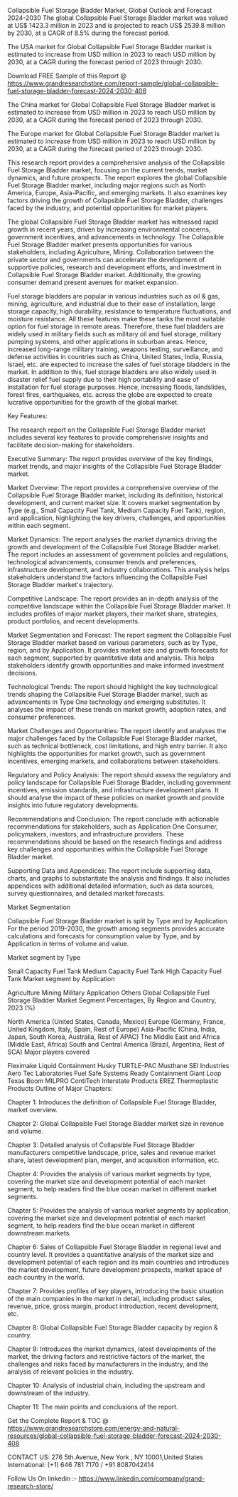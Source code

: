 Collapsible Fuel Storage Bladder Market, Global Outlook and Forecast 2024-2030
The global Collapsible Fuel Storage Bladder market was valued at US$ 1423.3 million in 2023 and is projected to reach US$ 2539.8 million by 2030, at a CAGR of 8.5% during the forecast period.

The USA market for Global Collapsible Fuel Storage Bladder market is estimated to increase from USD million in 2023 to reach USD million by 2030, at a CAGR during the forecast period of 2023 through 2030.

Download FREE Sample of this Report @ https://www.grandresearchstore.com/report-sample/global-collapsible-fuel-storage-bladder-forecast-2024-2030-408

The China market for Global Collapsible Fuel Storage Bladder market is estimated to increase from USD million in 2023 to reach USD million by 2030, at a CAGR during the forecast period of 2023 through 2030.

The Europe market for Global Collapsible Fuel Storage Bladder market is estimated to increase from USD million in 2023 to reach USD million by 2030, at a CAGR during the forecast period of 2023 through 2030.

This research report provides a comprehensive analysis of the Collapsible Fuel Storage Bladder market, focusing on the current trends, market dynamics, and future prospects. The report explores the global Collapsible Fuel Storage Bladder market, including major regions such as North America, Europe, Asia-Pacific, and emerging markets. It also examines key factors driving the growth of Collapsible Fuel Storage Bladder, challenges faced by the industry, and potential opportunities for market players.

The global Collapsible Fuel Storage Bladder market has witnessed rapid growth in recent years, driven by increasing environmental concerns, government incentives, and advancements in technology. The Collapsible Fuel Storage Bladder market presents opportunities for various stakeholders, including Agriculture, Mining. Collaboration between the private sector and governments can accelerate the development of supportive policies, research and development efforts, and investment in Collapsible Fuel Storage Bladder market. Additionally, the growing consumer demand present avenues for market expansion.

Fuel storage bladders are popular in various industries such as oil & gas, mining, agriculture, and industrial due to their ease of installation, large storage capacity, high durability, resistance to temperature fluctuations, and moisture resistance. All these features make these tanks the most suitable option for fuel storage in remote areas. Therefore, these fuel bladders are widely used in military fields such as military oil and fuel storage, military pumping systems, and other applications in suburban areas. Hence, increased long-range military training, weapons testing, surveillance, and defense activities in countries such as China, United States, India, Russia, Israel, etc. are expected to increase the sales of fuel storage bladders in the market. In addition to this, fuel storage bladders are also widely used in disaster relief fuel supply due to their high portability and ease of installation for fuel storage purposes. Hence, increasing floods, landslides, forest fires, earthquakes, etc. across the globe are expected to create lucrative opportunities for the growth of the global market.

Key Features:

The research report on the Collapsible Fuel Storage Bladder market includes several key features to provide comprehensive insights and facilitate decision-making for stakeholders.

Executive Summary: The report provides overview of the key findings, market trends, and major insights of the Collapsible Fuel Storage Bladder market.

Market Overview: The report provides a comprehensive overview of the Collapsible Fuel Storage Bladder market, including its definition, historical development, and current market size. It covers market segmentation by Type (e.g., Small Capacity Fuel Tank, Medium Capacity Fuel Tank), region, and application, highlighting the key drivers, challenges, and opportunities within each segment.

Market Dynamics: The report analyses the market dynamics driving the growth and development of the Collapsible Fuel Storage Bladder market. The report includes an assessment of government policies and regulations, technological advancements, consumer trends and preferences, infrastructure development, and industry collaborations. This analysis helps stakeholders understand the factors influencing the Collapsible Fuel Storage Bladder market's trajectory.

Competitive Landscape: The report provides an in-depth analysis of the competitive landscape within the Collapsible Fuel Storage Bladder market. It includes profiles of major market players, their market share, strategies, product portfolios, and recent developments.

Market Segmentation and Forecast: The report segment the Collapsible Fuel Storage Bladder market based on various parameters, such as by Type, region, and by Application. It provides market size and growth forecasts for each segment, supported by quantitative data and analysis. This helps stakeholders identify growth opportunities and make informed investment decisions.

Technological Trends: The report should highlight the key technological trends shaping the Collapsible Fuel Storage Bladder market, such as advancements in Type One technology and emerging substitutes. It analyses the impact of these trends on market growth, adoption rates, and consumer preferences.

Market Challenges and Opportunities: The report identify and analyses the major challenges faced by the Collapsible Fuel Storage Bladder market, such as technical bottleneck, cost limitations, and high entry barrier. It also highlights the opportunities for market growth, such as government incentives, emerging markets, and collaborations between stakeholders.

Regulatory and Policy Analysis: The report should assess the regulatory and policy landscape for Collapsible Fuel Storage Bladder, including government incentives, emission standards, and infrastructure development plans. It should analyse the impact of these policies on market growth and provide insights into future regulatory developments.

Recommendations and Conclusion: The report conclude with actionable recommendations for stakeholders, such as Application One Consumer, policymakers, investors, and infrastructure providers. These recommendations should be based on the research findings and address key challenges and opportunities within the Collapsible Fuel Storage Bladder market.

Supporting Data and Appendices: The report include supporting data, charts, and graphs to substantiate the analysis and findings. It also includes appendices with additional detailed information, such as data sources, survey questionnaires, and detailed market forecasts.

Market Segmentation

Collapsible Fuel Storage Bladder market is split by Type and by Application. For the period 2019-2030, the growth among segments provides accurate calculations and forecasts for consumption value by Type, and by Application in terms of volume and value.

Market segment by Type

Small Capacity Fuel Tank
Medium Capacity Fuel Tank
High Capacity Fuel Tank
Market segment by Application

Agriculture
Mining
Military Application
Others
Global Collapsible Fuel Storage Bladder Market Segment Percentages, By Region and Country, 2023 (%)

North America (United States, Canada, Mexico)
Europe (Germany, France, United Kingdom, Italy, Spain, Rest of Europe)
Asia-Pacific (China, India, Japan, South Korea, Australia, Rest of APAC)
The Middle East and Africa (Middle East, Africa)
South and Central America (Brazil, Argentina, Rest of SCA)
Major players covered

Fleximake
Liquid Containment
Husky
TURTLE-PAC
Musthane
SEI Industries
Aero Tec Laboratories
Fuel Safe Systems
Ready Containment
Giant Loop
Texas Boom
MILPRO
ContiTech
Interstate Products
EREZ Thermoplastic Products
Outline of Major Chapters:

Chapter 1: Introduces the definition of Collapsible Fuel Storage Bladder, market overview.

Chapter 2: Global Collapsible Fuel Storage Bladder market size in revenue and volume.

Chapter 3: Detailed analysis of Collapsible Fuel Storage Bladder manufacturers competitive landscape, price, sales and revenue market share, latest development plan, merger, and acquisition information, etc.

Chapter 4: Provides the analysis of various market segments by type, covering the market size and development potential of each market segment, to help readers find the blue ocean market in different market segments.

Chapter 5: Provides the analysis of various market segments by application, covering the market size and development potential of each market segment, to help readers find the blue ocean market in different downstream markets.

Chapter 6: Sales of Collapsible Fuel Storage Bladder in regional level and country level. It provides a quantitative analysis of the market size and development potential of each region and its main countries and introduces the market development, future development prospects, market space of each country in the world.

Chapter 7: Provides profiles of key players, introducing the basic situation of the main companies in the market in detail, including product sales, revenue, price, gross margin, product introduction, recent development, etc.

Chapter 8: Global Collapsible Fuel Storage Bladder capacity by region & country.

Chapter 9: Introduces the market dynamics, latest developments of the market, the driving factors and restrictive factors of the market, the challenges and risks faced by manufacturers in the industry, and the analysis of relevant policies in the industry.

Chapter 10: Analysis of industrial chain, including the upstream and downstream of the industry.

Chapter 11: The main points and conclusions of the report.

Get the Complete Report & TOC @ https://www.grandresearchstore.com/energy-and-natural-resources/global-collapsible-fuel-storage-bladder-forecast-2024-2030-408

CONTACT US:
276 5th Avenue, New York , NY 10001,United States
International: (+1) 646 781 7170 / +91 8087042414

Follow Us On linkedin :- https://www.linkedin.com/company/grand-research-store/
